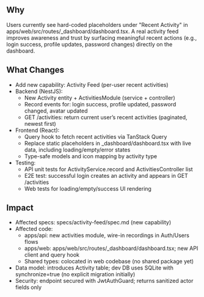 ## Why
Users currently see hard-coded placeholders under "Recent Activity" in apps/web/src/routes/_dashboard/dashboard.tsx. A real activity feed improves awareness and trust by surfacing meaningful recent actions (e.g., login success, profile updates, password changes) directly on the dashboard.

## What Changes
- Add new capability: Activity Feed (per-user recent activities)
- Backend (NestJS):
  - New Activity entity + ActivitiesModule (service + controller)
  - Record events for: login success, profile updated, password changed, avatar updated
  - GET /activities: return current user’s recent activities (paginated, newest first)
- Frontend (React):
  - Query hook to fetch recent activities via TanStack Query
  - Replace static placeholders in _dashboard/dashboard.tsx with live data, including loading/empty/error states
  - Type-safe models and icon mapping by activity type
- Testing:
  - API unit tests for ActivityService.record and ActivitiesController list
  - E2E test: successful login creates an activity and appears in GET /activities
  - Web tests for loading/empty/success UI rendering

## Impact
- Affected specs: specs/activity-feed/spec.md (new capability)
- Affected code:
  - apps/api: new activities module, wire-in recordings in Auth/Users flows
  - apps/web: apps/web/src/routes/_dashboard/dashboard.tsx; new API client and query hook
  - Shared types: colocated in web codebase (no shared package yet)
- Data model: introduces Activity table; dev DB uses SQLite with synchronize=true (no explicit migration initially)
- Security: endpoint secured with JwtAuthGuard; returns sanitized actor fields only
